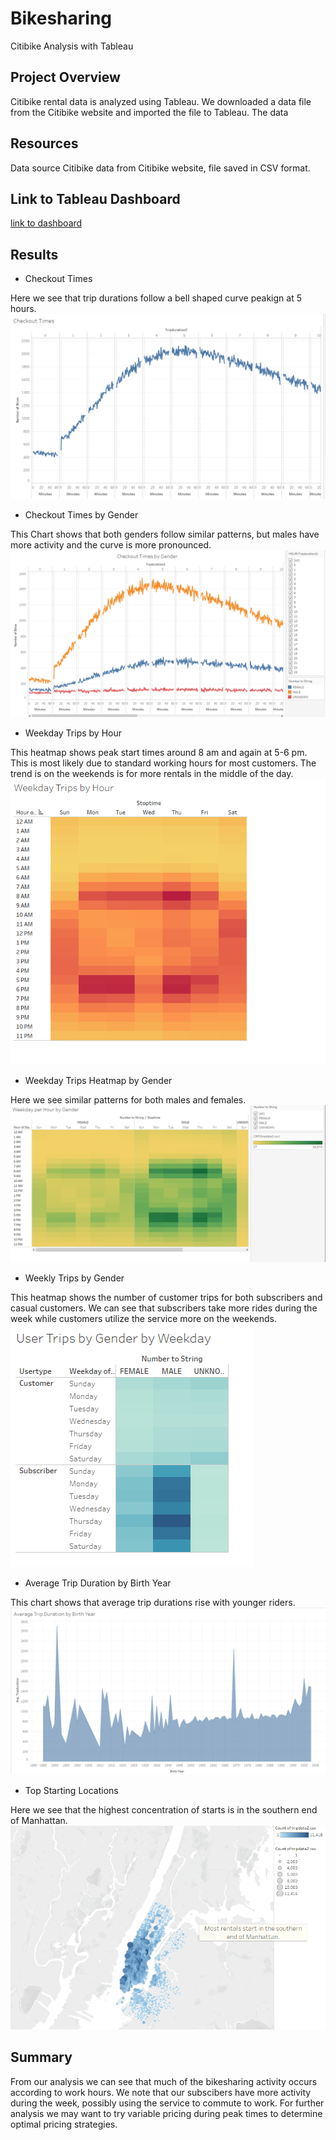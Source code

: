# Bikesharing
Citibike Analysis with Tableau

## Project Overview
Citibike rental data is analyzed using Tableau.  We downloaded a data file from the Citibike website and imported the file to Tableau.  The data
## Resources
Data source Citibike data from Citibike website, file saved in CSV format.

## Link to Tableau Dashboard
[link to dashboard](https://public.tableau.com/profile/john.bates3632#!/vizhome/NYCCitibike_16111119211630/CitibikeSummary?publish=yes)
## Results

* Checkout Times

Here we see that trip durations follow a bell shaped curve peakign at 5 hours.
![image_name](https://github.com/jbates2549/bikesharing/blob/main/pictures/checkout%20times.PNG)


* Checkout Times by Gender

This Chart shows that both genders follow similar patterns, but males have more activity and the curve is more pronounced.
![image_name](https://github.com/jbates2549/bikesharing/blob/main/pictures/checkout%20times%20by%20gender.PNG)


* Weekday Trips by Hour

This heatmap shows peak start times around 8 am and again at 5-6 pm.  This is most likely due to standard working hours for most customers.  The trend is on the weekends is for more rentals in the middle of the day.
![image_name](https://github.com/jbates2549/bikesharing/blob/main/pictures/weekday%20trips%20by%20hour.PNG)


* Weekday Trips Heatmap by Gender

Here we see similar patterns for both males and females.
![image_name](https://github.com/jbates2549/bikesharing/blob/main/pictures/weekday%20per%20hour%20by%20gender.PNG)


* Weekly Trips by Gender

This heatmap shows the number of customer trips for both subscribers and casual customers.  We can see that subscribers take more rides during the week while customers utilize the service more on the weekends.
![image_name](https://github.com/jbates2549/bikesharing/blob/main/pictures/user%20trips%20by%20gender%20weekday.PNG)


* Average Trip Duration by Birth Year

This chart shows that average trip durations rise with younger riders.
![image_name](https://github.com/jbates2549/bikesharing/blob/main/pictures/Trip%20duration%20by%20year.PNG)


* Top Starting Locations

Here we see that the highest concentration of starts is in the southern end of Manhattan.
![image_name](https://github.com/jbates2549/bikesharing/blob/main/pictures/rental%20start.PNG)



## Summary

From our analysis we can see that much of the bikesharing activity occurs according to work hours.  We note that our subscibers have more activity during the week, possibly using the service to commute to work.  For further analysis we may want to try variable pricing during peak times to determine optimal pricing strategies.
